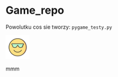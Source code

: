 # Game_repo



Powolutku cos sie tworzy:
<code>pygame_testy.py </code>

<img src="pic/Emoji.png" alt="emotek" width="64" height="64">

mmm
